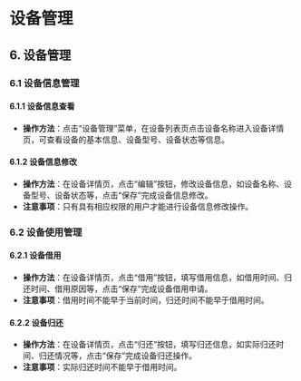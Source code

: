 # 设备管理

## 6. 设备管理
### 6.1 设备信息管理
#### 6.1.1 设备信息查看
- **操作方法**：点击“设备管理”菜单，在设备列表页点击设备名称进入设备详情页，可查看设备的基本信息、设备型号、设备状态等信息。

#### 6.1.2 设备信息修改
- **操作方法**：在设备详情页，点击“编辑”按钮，修改设备信息，如设备名称、设备型号、设备状态等，点击“保存”完成设备信息修改。
- **注意事项**：只有具有相应权限的用户才能进行设备信息修改操作。

### 6.2 设备使用管理
#### 6.2.1 设备借用
- **操作方法**：在设备详情页，点击“借用”按钮，填写借用信息，如借用时间、归还时间、借用原因等，点击“保存”完成设备借用申请。
- **注意事项**：借用时间不能早于当前时间，归还时间不能早于借用时间。

#### 6.2.2 设备归还
- **操作方法**：在设备详情页，点击“归还”按钮，填写归还信息，如实际归还时间、归还情况等，点击“保存”完成设备归还操作。
- **注意事项**：实际归还时间不能早于借用时间。    